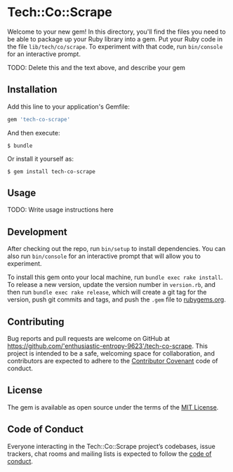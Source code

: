 # Tech::Co::Scrape

Welcome to your new gem! In this directory, you'll find the files you need to be able to package up your Ruby library into a gem. Put your Ruby code in the file `lib/tech/co/scrape`. To experiment with that code, run `bin/console` for an interactive prompt.

TODO: Delete this and the text above, and describe your gem

## Installation

Add this line to your application's Gemfile:

```ruby
gem 'tech-co-scrape'
```

And then execute:

    $ bundle

Or install it yourself as:

    $ gem install tech-co-scrape

## Usage

TODO: Write usage instructions here

## Development

After checking out the repo, run `bin/setup` to install dependencies. You can also run `bin/console` for an interactive prompt that will allow you to experiment.

To install this gem onto your local machine, run `bundle exec rake install`. To release a new version, update the version number in `version.rb`, and then run `bundle exec rake release`, which will create a git tag for the version, push git commits and tags, and push the `.gem` file to [rubygems.org](https://rubygems.org).

## Contributing

Bug reports and pull requests are welcome on GitHub at https://github.com/'enthusiastic-entropy-9623'/tech-co-scrape. This project is intended to be a safe, welcoming space for collaboration, and contributors are expected to adhere to the [Contributor Covenant](http://contributor-covenant.org) code of conduct.

## License

The gem is available as open source under the terms of the [MIT License](https://opensource.org/licenses/MIT).

## Code of Conduct

Everyone interacting in the Tech::Co::Scrape project’s codebases, issue trackers, chat rooms and mailing lists is expected to follow the [code of conduct](https://github.com/'enthusiastic-entropy-9623'/tech-co-scrape/blob/master/CODE_OF_CONDUCT.md).
